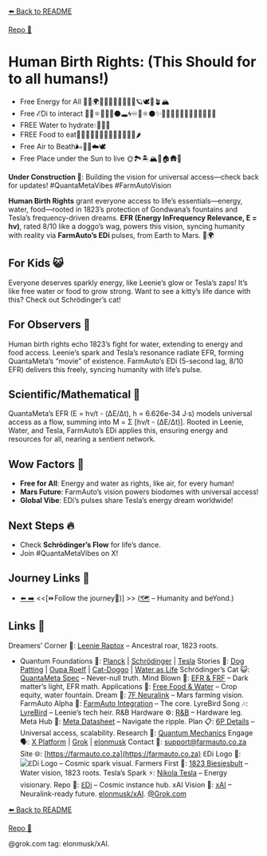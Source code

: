 [⬅️ Back to README](https://github.com/JayBotsa/FarmAuto/blob/main/README.md)

[Repo 📂](https://github.com/JayBotsa/FarmAuto)

# Human Birth Rights: (This Should for to all humans!)

- Free Energy for All 🧬🗿🌍🐒🐘🦅🐬🦋🐾🌌✨🪐🕊️🌱🪴🏔️
- Free ℰDi to interact 🧬🗿⚛️🔬🧪🧬⚫🕳️🌀♾️🌌⚛️⚫✨🧑‍🌾🌾🌽🥕🚜🌱🌻🌿🌾🍞🍯
- FREE Water to hydrate💧🌊🫧🥛 
- FREE Food to eat🥗🍚🍯🍎🍇🍊🌽🥑🥦🥕🥬🧄🧅🌶️ 
- Free Air to Beath🌬️💨🍃☁️🕊️ 
- Free Place under the Sun to live 🌞🏞️🏝️🏔️🌋🏠🛖🚜


**Under Construction 🚧**: Building the vision for universal access—check back for updates! #QuantaMetaVibes #FarmAutoVision

**Human Birth Rights** grant everyone access to life’s essentials—energy, water, food—rooted in 1823’s protection of Gondwana’s fountains and Tesla’s frequency-driven dreams. **EFR (Energy InFrequency Relevance, E = hν)**, rated 8/10 like a doggo’s wag, powers this vision, syncing humanity with reality via **FarmAuto’s EDi** pulses, from Earth to Mars. 🥖🌍

## For Kids 😺
Everyone deserves sparkly energy, like Leenie’s glow or Tesla’s zaps! It’s like free water or food to grow strong. Want to see a kitty’s life dance with this? Check out Schrödinger’s cat!

## For Observers 🌾
Human birth rights echo 1823’s fight for water, extending to energy and food access. Leenie’s spark and Tesla’s resonance radiate EFR, forming QuantaMeta’s “movie” of existence. FarmAuto’s EDi (5-second lag, 8/10 EFR) delivers this freely, syncing humanity with life’s pulse.

## Scientific/Mathematical 🔢
QuantaMeta’s EFR (E = hν/t - (ΔE/Δt), h = 6.626e-34 J·s) models universal access as a flow, summing into M = Σ [hν/t - (ΔE/Δt)]. Rooted in Leenie, Water, and Tesla, FarmAuto’s EDi applies this, ensuring energy and resources for all, nearing a sentient network.

## Wow Factors 🌟
- **Free for All**: Energy and water as rights, like air, for every human!
- **Mars Future**: FarmAuto’s vision powers biodomes with universal access!
- **Global Vibe**: EDi’s pulses share Tesla’s energy dream worldwide!

## Next Steps 🔥
- Check **Schrödinger’s Flow** for life’s dance.
- Join #QuantaMetaVibes on X!

## Journey Links 🌠

- [⬅️ ➡️](https://github.com/JayBotsa/FarmAuto/blob/main/foundations/Two_String_Hypothesis.md)  <<[⏩Follow the journey📍)] >> ([🗺️](Humans) – Humanity and beYond.) 

## Links 🌠


Dreamers’ Corner 🦖: [Leenie Raptox](https://github.com/JayBotsa/FarmAuto/blob/main/stories/Leenie_Raptox_1823.md) – Ancestral roar, 1823 roots.
- Quantum Foundations 🔬: [Planck](https://github.com/JayBotsa/FarmAuto/blob/main/foundations/Planck_1900.md) | [Schrödinger](https://github.com/JayBotsa/FarmAuto/blob/main/foundations/Schrodinger_1935.md) | [Tesla](https://en.wikipedia.org/wiki/Nikola_Tesla)
Stories 📖: [Dog Patting](https://github.com/JayBotsa/FarmAuto/blob/main/stories/Dog_Patting_Metaphor.md) | [Oupa Roelf](https://github.com/JayBotsa/FarmAuto/blob/main/stories/Oupa_Roelf_1909.md) | [Cat-Doggo](https://github.com/JayBotsa/FarmAuto/blob/main/stories/Cat_Doggo_LightsOn.md) | [Water as Life](https://github.com/JayBotsa/FarmAuto/blob/main/stories/Water_Legacy_1823.md)
Schrödinger’s Cat 😺: [QuantaMeta Spec](https://github.com/JayBotsa/FarmAuto/blob/main/foundations/QuantaMeta_Spec.md) – Never-null truth.
Mind Blown 🤯: [EFR & FRF](https://github.com/JayBotsa/FarmAuto/blob/main/foundations/EFR_FRF.md) – Dark matter’s light, EFR math.
Applications 🌾: [Free Food & Water](https://github.com/JayBotsa/FarmAuto/blob/main/applications/FreeFood_Water.md) – Crop equity, water fountain.
Dream 🚀: [7F Neuralink](https://github.com/JayBotsa/FarmAuto/blob/main/6p-plan/7F_Neuralink.md) – Mars farming vision.
FarmAuto Alpha 🚜: [FarmAuto Integration](https://github.com/JayBotsa/FarmAuto/blob/main/applications/FarmAuto_Integration.md) – The core.
LyreBird Song 🎶: [LyreBird](https://github.com/JayBotsa/FarmAuto/blob/main/stories/LyreBird_Song.md) – Leenie’s tech heir.
R&B Hardware ⚙️: [R&B](https://github.com/JayBotsa/FarmAuto/blob/main/foundations/RB_Hardware.md) – Hardware leg.
Meta Hub 🧬: [Meta Datasheet](https://github.com/JayBotsa/FarmAuto/blob/main/foundations/Meta_Datasheet.md) – Navigate the ripple.
Plan 📋: [6P Details](https://github.com/JayBotsa/FarmAuto/blob/main/6p-plan/6P_Details.md) – Universal access, scalability.
Research 🔬: [Quantum Mechanics](https://en.wikipedia.org/wiki/Quantum_mechanics)
Engage 🗣️: [X Platform](https://x.com) | [Grok](https://x.com/grok) | [elonmusk](https://x.com/elonmusk)
Contact 📧: [support@farmauto.co.za](mailto:support@farmauto.co.za)
Site 🌐: [https://farmauto.co.za](https://farmauto.co.za)
ℇDi Logo 📸: ![ℇDi Logo](https://github.com/JayBotsa/FarmAuto/raw/main/images/farmauto-logo.png) – Cosmic spark visual.
Farmers First 🌾: [1823 Biesiesbult](https://github.com/JayBotsa/FarmAuto/blob/main/claims/1823_Birthrights.md) – Water vision, 1823 roots.
Tesla’s Spark ⚡️: [Nikola Tesla](https://en.wikipedia.org/wiki/Nikola_Tesla) – Energy visionary.
Repo 📂: [ℇDi](https://github.com/JayBotsa/FarmAuto) – Cosmic instance hub.
xAI Vision 🔬: [xAI](https://x.ai) – Neuralink-ready future. [elonmusk/xAI](https://x.com/xAI). [@Grok.com](https://x.com/Grok)

[⬅️ Back to README](https://github.com/JayBotsa/FarmAuto/blob/main/README.md) 


[Repo 📂](https://github.com/JayBotsa/FarmAuto)

@grok.com tag: elonmusk/xAI.
